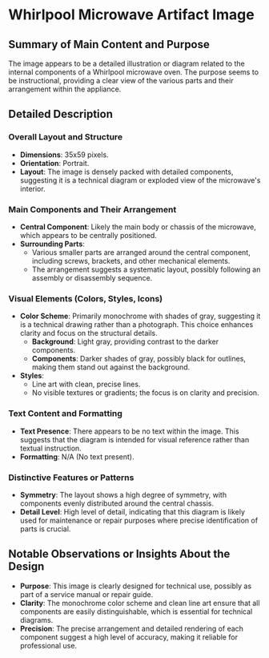 # Whirlpool Microwave Artifact Image

## Summary of Main Content and Purpose
The image appears to be a detailed illustration or diagram related to the internal components of a Whirlpool microwave oven. The purpose seems to be instructional, providing a clear view of the various parts and their arrangement within the appliance.

## Detailed Description

### Overall Layout and Structure
- **Dimensions**: 35x59 pixels.
- **Orientation**: Portrait.
- **Layout**: The image is densely packed with detailed components, suggesting it is a technical diagram or exploded view of the microwave's interior.

### Main Components and Their Arrangement
- **Central Component**: Likely the main body or chassis of the microwave, which appears to be centrally positioned.
- **Surrounding Parts**:
  - Various smaller parts are arranged around the central component, including screws, brackets, and other mechanical elements.
  - The arrangement suggests a systematic layout, possibly following an assembly or disassembly sequence.

### Visual Elements (Colors, Styles, Icons)
- **Color Scheme**: Primarily monochrome with shades of gray, suggesting it is a technical drawing rather than a photograph. This choice enhances clarity and focus on the structural details.
  - **Background**: Light gray, providing contrast to the darker components.
  - **Components**: Darker shades of gray, possibly black for outlines, making them stand out against the background.
- **Styles**:
  - Line art with clean, precise lines.
  - No visible textures or gradients; the focus is on clarity and precision.

### Text Content and Formatting
- **Text Presence**: There appears to be no text within the image. This suggests that the diagram is intended for visual reference rather than textual instruction.
- **Formatting**: N/A (No text present).

### Distinctive Features or Patterns
- **Symmetry**: The layout shows a high degree of symmetry, with components evenly distributed around the central chassis.
- **Detail Level**: High level of detail, indicating that this diagram is likely used for maintenance or repair purposes where precise identification of parts is crucial.

## Notable Observations or Insights About the Design
- **Purpose**: This image is clearly designed for technical use, possibly as part of a service manual or repair guide.
- **Clarity**: The monochrome color scheme and clean line art ensure that all components are easily distinguishable, which is essential for technical diagrams.
- **Precision**: The precise arrangement and detailed rendering of each component suggest a high level of accuracy, making it reliable for professional use.